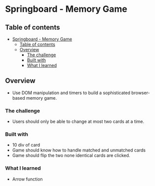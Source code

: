 # Springboard - Memory Game

## Table of contents

- [Springboard - Memory Game](#springboard---memory-game)
  - [Table of contents](#table-of-contents)
  - [Overview](#overview)
    - [The challenge](#the-challenge)
    - [Built with](#built-with)
    - [What I learned](#what-i-learned)

## Overview

- Use DOM manipulation and timers to build a sophisticated browser-based memory game.
  
### The challenge

- Users should only be able to change at most two cards at a time.

### Built with

- 10 div of card 
- Game should know how to handle matched and unmatched cards
- Game should flip the two none identical cards are clicked. 

### What I learned

-   Arrow function